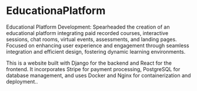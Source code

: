 # EducationaPlatform

Educational Platform Development: Spearheaded the creation of an educational platform integrating paid recorded courses, interactive sessions, chat rooms, virtual events, assessments, and landing pages. Focused on enhancing user experience and engagement through seamless integration and efficient design, fostering dynamic learning environments.

This is a website built with Django for the backend and React for the frontend. It incorporates Stripe for payment processing, PostgreSQL for database management, and uses Docker and Nginx for containerization and deployment..
 
